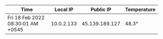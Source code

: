 | Time     | Local IP | Public IP | Temperature |
| ----------- | ----------- | ----------- | ----------- |
| Fri 18 Feb 2022 08:30:01 AM +0545      | 10.0.2.133     | 45.139.189.127  | 48.3° |

